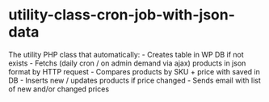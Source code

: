 # utility-class-cron-job-with-json-data
The utility PHP class that automatically: - Creates table in WP DB if not exists - Fetchs (daily cron / on admin demand via ajax) products in json format by HTTP request - Compares products by SKU + price with saved in DB - Inserts new / updates products if price changed - Sends email with list of new and/or changed prices
